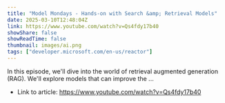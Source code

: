 ```yaml
---
title: "Model Mondays - Hands-on with Search &amp; Retrieval Models"
date: 2025-03-10T12:48:04Z
link: https://www.youtube.com/watch?v=Qs4fdy17b40
showShare: false
showReadTime: false
thumbnail: images/ai.png
tags: ["developer.microsoft.com/en-us/reactor"]
---
```

In this episode, we'll dive into the world of retrieval augmented generation (RAG). We'll explore models that can improve the ...

- Link to article: https://www.youtube.com/watch?v=Qs4fdy17b40